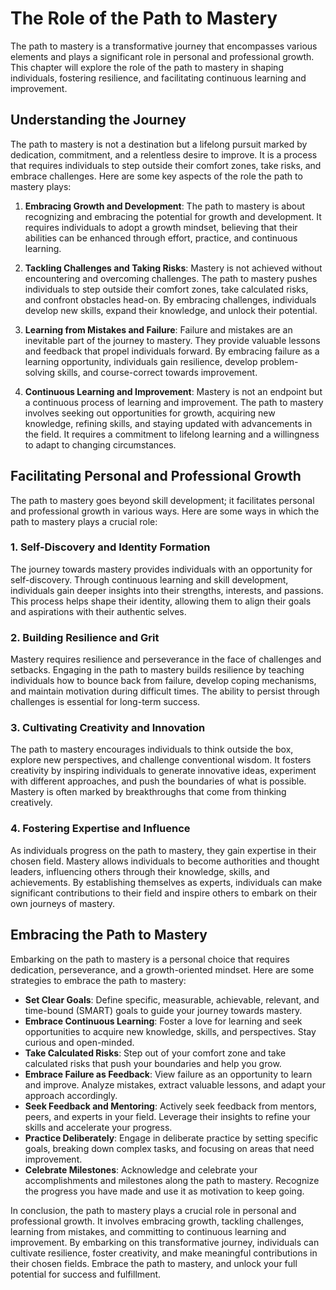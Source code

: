 The Role of the Path to Mastery
========================================

The path to mastery is a transformative journey that encompasses various elements and plays a significant role in personal and professional growth. This chapter will explore the role of the path to mastery in shaping individuals, fostering resilience, and facilitating continuous learning and improvement.

Understanding the Journey
-------------------------

The path to mastery is not a destination but a lifelong pursuit marked by dedication, commitment, and a relentless desire to improve. It is a process that requires individuals to step outside their comfort zones, take risks, and embrace challenges. Here are some key aspects of the role the path to mastery plays:

1. **Embracing Growth and Development**: The path to mastery is about recognizing and embracing the potential for growth and development. It requires individuals to adopt a growth mindset, believing that their abilities can be enhanced through effort, practice, and continuous learning.

2. **Tackling Challenges and Taking Risks**: Mastery is not achieved without encountering and overcoming challenges. The path to mastery pushes individuals to step outside their comfort zones, take calculated risks, and confront obstacles head-on. By embracing challenges, individuals develop new skills, expand their knowledge, and unlock their potential.

3. **Learning from Mistakes and Failure**: Failure and mistakes are an inevitable part of the journey to mastery. They provide valuable lessons and feedback that propel individuals forward. By embracing failure as a learning opportunity, individuals gain resilience, develop problem-solving skills, and course-correct towards improvement.

4. **Continuous Learning and Improvement**: Mastery is not an endpoint but a continuous process of learning and improvement. The path to mastery involves seeking out opportunities for growth, acquiring new knowledge, refining skills, and staying updated with advancements in the field. It requires a commitment to lifelong learning and a willingness to adapt to changing circumstances.

Facilitating Personal and Professional Growth
---------------------------------------------

The path to mastery goes beyond skill development; it facilitates personal and professional growth in various ways. Here are some ways in which the path to mastery plays a crucial role:

### 1. Self-Discovery and Identity Formation

The journey towards mastery provides individuals with an opportunity for self-discovery. Through continuous learning and skill development, individuals gain deeper insights into their strengths, interests, and passions. This process helps shape their identity, allowing them to align their goals and aspirations with their authentic selves.

### 2. Building Resilience and Grit

Mastery requires resilience and perseverance in the face of challenges and setbacks. Engaging in the path to mastery builds resilience by teaching individuals how to bounce back from failure, develop coping mechanisms, and maintain motivation during difficult times. The ability to persist through challenges is essential for long-term success.

### 3. Cultivating Creativity and Innovation

The path to mastery encourages individuals to think outside the box, explore new perspectives, and challenge conventional wisdom. It fosters creativity by inspiring individuals to generate innovative ideas, experiment with different approaches, and push the boundaries of what is possible. Mastery is often marked by breakthroughs that come from thinking creatively.

### 4. Fostering Expertise and Influence

As individuals progress on the path to mastery, they gain expertise in their chosen field. Mastery allows individuals to become authorities and thought leaders, influencing others through their knowledge, skills, and achievements. By establishing themselves as experts, individuals can make significant contributions to their field and inspire others to embark on their own journeys of mastery.

Embracing the Path to Mastery
-----------------------------

Embarking on the path to mastery is a personal choice that requires dedication, perseverance, and a growth-oriented mindset. Here are some strategies to embrace the path to mastery:

* **Set Clear Goals**: Define specific, measurable, achievable, relevant, and time-bound (SMART) goals to guide your journey towards mastery.
* **Embrace Continuous Learning**: Foster a love for learning and seek opportunities to acquire new knowledge, skills, and perspectives. Stay curious and open-minded.
* **Take Calculated Risks**: Step out of your comfort zone and take calculated risks that push your boundaries and help you grow.
* **Embrace Failure as Feedback**: View failure as an opportunity to learn and improve. Analyze mistakes, extract valuable lessons, and adapt your approach accordingly.
* **Seek Feedback and Mentoring**: Actively seek feedback from mentors, peers, and experts in your field. Leverage their insights to refine your skills and accelerate your progress.
* **Practice Deliberately**: Engage in deliberate practice by setting specific goals, breaking down complex tasks, and focusing on areas that need improvement.
* **Celebrate Milestones**: Acknowledge and celebrate your accomplishments and milestones along the path to mastery. Recognize the progress you have made and use it as motivation to keep going.

In conclusion, the path to mastery plays a crucial role in personal and professional growth. It involves embracing growth, tackling challenges, learning from mistakes, and committing to continuous learning and improvement. By embarking on this transformative journey, individuals can cultivate resilience, foster creativity, and make meaningful contributions in their chosen fields. Embrace the path to mastery, and unlock your full potential for success and fulfillment.
